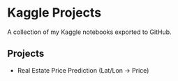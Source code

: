 # Kaggle Projects
A collection of my Kaggle notebooks exported to GitHub.

## Projects
- Real Estate Price Prediction (Lat/Lon → Price)

